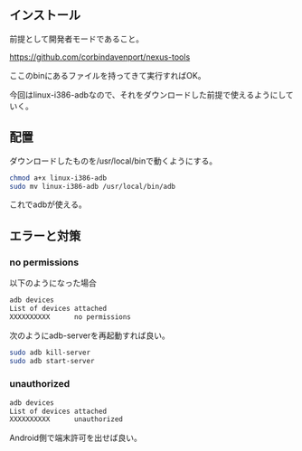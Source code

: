 ## インストール

前提として開発者モードであること。

https://github.com/corbindavenport/nexus-tools

ここのbinにあるファイルを持ってきて実行すればOK。

今回はlinux-i386-adbなので、それをダウンロードした前提で使えるようにしていく。

## 配置

ダウンロードしたものを/usr/local/binで動くようにする。

```sh
chmod a+x linux-i386-adb
sudo mv linux-i386-adb /usr/local/bin/adb
```

これでadbが使える。

## エラーと対策

### no permissions

以下のようになった場合

```sh
adb devices
List of devices attached
XXXXXXXXXX      no permissions
```

次のようにadb-serverを再起動すれば良い。

```sh
sudo adb kill-server
sudo adb start-server
```

### unauthorized

```sh
adb devices
List of devices attached
XXXXXXXXXX      unauthorized
```

Android側で端末許可を出せば良い。

